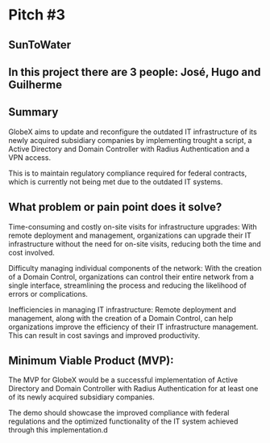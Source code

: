 # Pitch #3

## SunToWater

## In this project there are 3 people: José, Hugo and Guilherme

## Summary 

GlobeX aims to update and reconfigure the outdated IT infrastructure of its newly acquired subsidiary companies by implementing trought a script, a Active Directory and Domain Controller with Radius Authentication and a VPN access. 

This is to maintain regulatory compliance required for federal contracts, which is currently not being met due to the outdated IT systems.

## What problem or pain point does it solve?

Time-consuming and costly on-site visits for infrastructure upgrades: With remote deployment and management, organizations can upgrade their IT infrastructure without the need for on-site visits, reducing both the time and cost involved.

Difficulty managing individual components of the network: With the creation of a Domain Control, organizations can control their entire network from a single interface, streamlining the process and reducing the likelihood of errors or complications.

Inefficiencies in managing IT infrastructure: Remote deployment and management, along with the creation of a Domain Control, can help organizations improve the efficiency of their IT infrastructure management. This can result in cost savings and improved productivity.


## Minimum Viable Product (MVP):

The MVP for GlobeX would be a successful implementation of Active Directory and Domain Controller with Radius Authentication for at least one of its newly acquired subsidiary companies. 

The demo should showcase the improved compliance with federal regulations and the optimized functionality of the IT system achieved through this implementation.d

